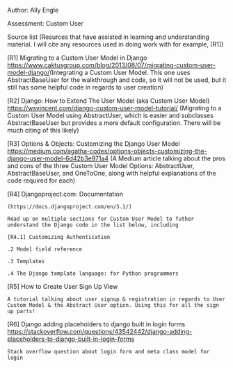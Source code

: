 Author: Ally Engle

Assessment: Custom User

Source list (Resurces that have assisted in learning and understanding material. I will cite any resources used in doing work with for example, [R1])

[R1] Migrating to a Custom User Model in Django <https://www.caktusgroup.com/blog/2013/08/07/migrating-custom-user-model-django/>(Integrating a Custom User Model. This one uses AbstractBaseUser for the walkthrough and code, so it will not be used, but it still has some helpful code in regards to user creation)

[R2] Django: How to Extend The User Model (aka Custom User Model) <https://wsvincent.com/django-custom-user-model-tutorial/> (Migrating to a Custom User Model using AbstractUser, which is easier and subclasses AbstractBaseUser but provides a more default configuration. There will be much citing of this likely)

[R3] Options & Objects: Customizing the Django User Model <https://medium.com/agatha-codes/options-objects-customizing-the-django-user-model-6d42b3e971a4> (A Medium article talking about the pros and cons of the three Custom User Model Options: AbstractUser, AbstractBaseUser, and OneToOne, along with helpful explanations of the code required for each)

[R4] Djangoproject.com: Documentation 

    (https://docs.djangoproject.com/en/3.1/)
    
    Read up on multiple sections for Custom User Model to futher understand the Django code in the list below, including 
    
    [R4.1] Customizing Authentication
    
    .2 Model field reference
    
    .3 Templates
    
    .4 The Django template language: for Python programmers

[R5] How to Create User Sign Up View <simpleisbetterthancomplex>

    A tutorial talking about user signup & registration in regards to User Custom Model & the Abstract User option. Using this for all the sign up parts!
    
[R6] Django adding placeholders to django built in login forms <https://stackoverflow.com/questions/43542442/django-adding-placeholders-to-django-built-in-login-forms>

    Stack overflow question about login form and meta class model for login
